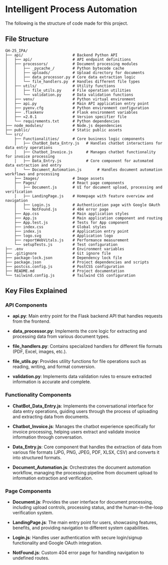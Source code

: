 # Intelligent Process Automation

The following is the structure of code made for this project.

## File Structure

```
GH-25_IPA/
├── api/                      # Backend Python API
│   ├── api/                  # API endpoint definitions
│   ├── processors/           # Document processing modules
│   │   ├── _pycache_/        # Python bytecode cache
│   │   ├── uploads/          # Upload directory for documents
│   │   ├── data_processor.py # Core data extraction logic
│   │   └── file_handlers.py  # Handles different file types
│   ├── utils/                # Utility functions
│   │   ├── file_utils.py     # File operation utilities
│   │   └── validation.py     # Data validation functions
│   ├── venv/                 # Python virtual environment
│   ├── api.py                # Main API application entry point
│   ├── pyenv.cfg             # Python environment configuration
│   ├── .flaskenv             # Flask environment variables
│   ├── =2.0.1                # Version specifier file
│   └── requirements.txt      # Python dependencies
├── node_modules/             # Node.js dependencies
├── public/                   # Static public assets
└── src/
    ├── Functionalities/      # Core business logic components
    │   ├── ChatBot_Data_Entry.js   # Handles chatbot interactions for data entry operations
    │   ├── Chatbot_Invoice.js      # Manages chatbot functionality for invoice processing
    │   ├── Data_Entry.js           # Core component for automated data extraction and entry
    │   └── Document_Automation.js       # Handles document automation workflows and processing
    ├── Images/               # Image assets
    ├── Pages/                # React page components
    │   ├── Document.js       # UI for document upload, processing and verification
    │   ├── LandingPage.js    # Homepage with feature overview and navigation
    │   ├── Login.js          # Authentication page with Google OAuth
    │   └── NotFound.js       # 404 error page
    ├── App.css               # Main application styles
    ├── App.js                # Main application component and routing
    ├── App.test.js           # Tests for App component
    ├── index.css             # Global styles
    ├── index.js              # Application entry point
    ├── logo.svg              # Application logo
    ├── reportWebVitals.js    # Performance measurement
    └── setupTests.js         # Test configuration
├── .env                      # Environment variables
├── .gitignore                # Git ignore file
├── package-lock.json         # Dependency lock file
├── package.json              # Project dependencies and scripts
├── postcss.config.js         # PostCSS configuration
├── README.md                 # Project documentation
└── tailwind.config.js        # Tailwind CSS configuration
```

## Key Files Explained

### API Components

- **api.py**: Main entry point for the Flask backend API that handles requests from the frontend.

- **data_processor.py**: Implements the core logic for extracting and processing data from various document types.

- **file_handlers.py**: Contains specialized handlers for different file formats (PDF, Excel, images, etc.).

- **file_utils.py**: Provides utility functions for file operations such as reading, writing, and format conversion.

- **validation.py**: Implements data validation rules to ensure extracted information is accurate and complete.

### Functionality Components

- **ChatBot_Data_Entry.js**: Implements the conversational interface for data entry operations, guiding users through the process of uploading and extracting data from documents.

- **Chatbot_Invoice.js**: Manages the chatbot experience specifically for invoice processing, helping users extract and validate invoice information through conversation.

- **Data_Entry.js**: Core component that handles the extraction of data from various file formats (JPG, PNG, JPEG, PDF, XLSX, CSV) and converts it into structured formats.

- **Document_Automation.js**: Orchestrates the document automation workflow, managing the processing pipeline from document upload to information extraction and verification.

### Page Components

- **Document.js**: Provides the user interface for document processing, including upload controls, processing status, and the human-in-the-loop verification system.

- **LandingPage.js**: The main entry point for users, showcasing features, benefits, and providing navigation to different system capabilities.

- **Login.js**: Handles user authentication with secure login/signup functionality and Google OAuth integration.

- **NotFound.js**: Custom 404 error page for handling navigation to undefined routes.
